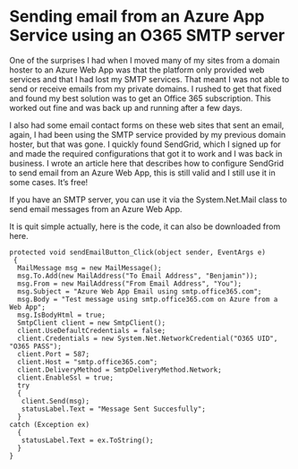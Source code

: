 # Sending email from an Azure App Service using an O365 SMTP server

One of the surprises I had when I moved many of my sites from a domain hoster to an Azure Web App was that the platform only provided web services and that I had lost my SMTP services.  That meant I was not able to send or receive emails from my private domains.  I rushed to get that fixed and found my best solution was to get an Office 365 subscription.  This worked out fine and was back up and running after a few days.

I also had some email contact forms on these web sites that sent an email, again, I had been using the SMTP service provided by my previous domain hoster, but that was gone.  I quickly found SendGrid, which I signed up for and made the required configurations that got it to work and I was back in business.  I wrote an article here that describes how to configure SendGrid to send email from an Azure Web App, this is still valid and I still use it in some cases.  It’s free!

If you have an SMTP server, you can use it via the System.Net.Mail class to send email messages from an Azure Web App.

It is quit simple actually, here is the code, it can also be downloaded from here.

```
protected void sendEmailButton_Click(object sender, EventArgs e)         
 {             
  MailMessage msg = new MailMessage();
  msg.To.Add(new MailAddress("To Email Address", "Benjamin"));
  msg.From = new MailAddress("From Email Address", "You");
  msg.Subject = "Azure Web App Email using smtp.office365.com";
  msg.Body = "Test message using smtp.office365.com on Azure from a Web App";
  msg.IsBodyHtml = true;
  SmtpClient client = new SmtpClient();
  client.UseDefaultCredentials = false;
  client.Credentials = new System.Net.NetworkCredential("O365 UID", "O365 PASS");
  client.Port = 587;
  client.Host = "smtp.office365.com";
  client.DeliveryMethod = SmtpDeliveryMethod.Network;
  client.EnableSsl = true;
  try
  {
   client.Send(msg);
   statusLabel.Text = "Message Sent Succesfully";
  }
catch (Exception ex)
  {
   statusLabel.Text = ex.ToString();
  }
}
```

